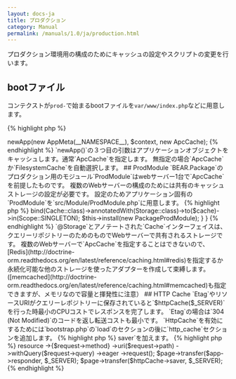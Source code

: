```yaml
---
layout: docs-ja
title: プロダクション
category: Manual
permalink: /manuals/1.0/ja/production.html
---
```

プロダクション環境用の構成のためにキャッシュの設定やスクリプトの変更を行います。

## bootファイル

コンテクストが`prod-`で始まるbootファイルを`var/www/index.php`などに用意します。

{% highlight php %}
<?php
$context = 'prod-app';
require dirname(dirname(__DIR__)) . '/bootstrap/bootstrap.php';
{% endhighlight %}

## キャッシュの設定

## bootstrap.php

{% highlight php %}
<?php
$app = (new Bootstrap)->newApp(new AppMeta(__NAMESPACE__), $context, new ApcCache);
{% endhighlight %}

`newApp()`の３つ目の引数はアプリケーションオブジェクトをキャッシュします。通常`ApcCache`を指定します。
無指定の場合`ApcCache`か`FilesystemCache`を自動選択します。

## ProdModule

`BEAR.Package`のプロダクション用のモジュール`ProdModule`はwebサーバー1台で`ApcCache`を前提したものです。

複数のWebサーバーの構成のためには共有のキャッシュストレージの設定が必要です。
設定のためアプリケーション固有の`ProdModule`を`src/Module/ProdModule.php`に用意します。

{% highlight php %}
<?php
namespace BEAR\HelloWorld\Module;

use BEAR\RepositoryModule\Annotation\Storage;
use BEAR\Package\Context\ProdModule as PackageProdModule;
use Doctrine\Common\Cache\Cache;
use Ray\Di\AbstractModule;
use Ray\Di\Scope;

use Doctrine\Common\Cache\ApcCache;

class ProdModule extends AbstractModule
{
    /**
     * {@inheritdoc}
     */
    protected function configure()
    {
        $cache = ApcCache::class; // <= configure shared storage for query repository
        $this->bind(Cache::class)->annotatedWith(Storage::class)->to($cache)->in(Scope::SINGLETON);
        
        $this->install(new PackageProdModule);
    }
}
{% endhighlight %}
`@Storage`とアノテートされた`Cache`インターフェイスは、クエリーリポジトリーのためのものでWebサーバーで共有されるストレージです。

複数のWebサーバーで`ApcCache`を指定することはできないので、
[Redis](http://doctrine-orm.readthedocs.org/en/latest/reference/caching.html#redis)を指定するか永続化可能な他のストレージを使ったアダプターを作成して束縛します。
([memcached](http://doctrine-orm.readthedocs.org/en/latest/reference/caching.html#memcached)も指定できますが、メモリなので容量と揮発性に注意）

## HTTP Cache

`Etag`やリソースURIがクエリーレポジトリーに保存されていると`$httpCache($_SERVER)`を行った時最小のCPUコストでレスポンスを完了します。
`Etag`の場合は`304 (Not Modified)`のコードを返し転送コストも最小です。

`HttpCache`を有効にするためには`bootstrap.php`の`load`のセクションの後に`http_cache`セクションを追加します。

{% highlight php %}
<?php
use BEAR\QueryRepository\HttpCache;

http_cache: {
    $httpCache = new HttpCache(__NAMESPACE__);
    list($code) = $httpCache($_SERVER);
    if ($code) {
        exit(0);
    }
}
{% endhighlight %}

次にレスポンスの転送に`$httpCache->saver`を加えます。

{% highlight php %}
<?php
    $page = $app->resource
        ->{$request->method}
        ->uri($request->path)
        ->withQuery($request->query)
        ->eager
        ->request();
    $page->transfer($app->responder, $_SERVER);
    $page->transfer($httpCache->saver, $_SERVER);
{% endhighlight %}


